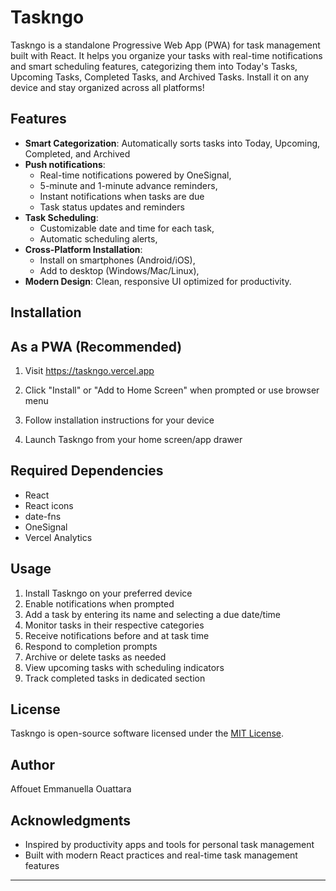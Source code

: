 # Taskngo

Taskngo is a standalone Progressive Web App (PWA) for task management built with React. It helps you organize your tasks with real-time notifications and smart scheduling features, categorizing them into Today's Tasks, Upcoming Tasks, Completed Tasks, and Archived Tasks. Install it on any device and stay organized across all platforms!

## Features

- **Smart Categorization**: Automatically sorts tasks into Today, Upcoming, Completed, and Archived
- **Push notifications**:
   - Real-time notifications powered by OneSignal,
   - 5-minute and 1-minute advance reminders,
   - Instant notifications when tasks are due
   - Task status updates and reminders
- **Task Scheduling**:
   - Customizable date and time for each task,
   - Automatic scheduling alerts,
- **Cross-Platform Installation**:
   - Install on smartphones (Android/iOS),
   - Add to desktop (Windows/Mac/Linux),
 - **Modern Design**: Clean, responsive UI optimized for productivity.
   
## Installation
## As a PWA (Recommended)

1. Visit https://taskngo.vercel.app

2. Click "Install" or "Add to Home Screen" when prompted or use browser menu

3. Follow installation instructions for your device

4. Launch Taskngo from your home screen/app drawer

## Required Dependencies

   - React
   - React icons
   - date-fns
   - OneSignal
   - Vercel Analytics

## Usage

1. Install Taskngo on your preferred device
2. Enable notifications when prompted
3. Add a task by entering its name and selecting a due date/time
4. Monitor tasks in their respective categories
5. Receive notifications before and at task time
6. Respond to completion prompts
7. Archive or delete tasks as needed
8. View upcoming tasks with scheduling indicators
9. Track completed tasks in dedicated section


## License

Taskngo is open-source software licensed under the [MIT License](./LICENSE).

## Author
Affouet Emmanuella Ouattara

## Acknowledgments

- Inspired by productivity apps and tools for personal task management
- Built with modern React practices and real-time task management features

---

